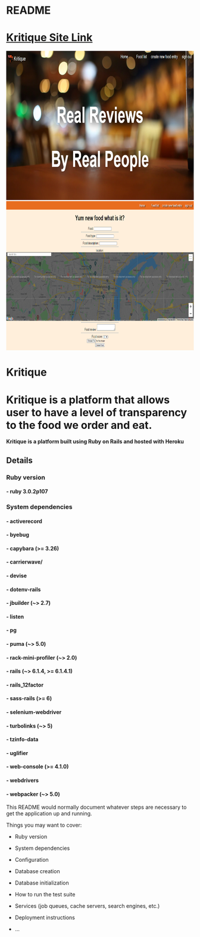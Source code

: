 # README
<h1><a href="https://kritique-food-app.herokuapp.com/">Kritique Site Link</a></h1>

<img src=".\app\assets\images\kritique-food-app.png" width="100%" height="400px">
<br>
<img src=".\app\assets\images\kritique-form-1.png" width="100%" height="400px">

<h1>Kritique</h1>

<h1>Kritique is a platform that allows user to have a level of transparency to the food we order and eat.</h1>

<strong> Kritique is a platform built using Ruby on Rails and hosted with Heroku </strong>

<h2>Details</h2>
<h3>Ruby version</h3>
<h4>- ruby 3.0.2p107</h4>

<h3>System dependencies</h3>
<h4 margin="40px">- activerecord</h4>
<h4 margin="40px">- byebug</h4>
<h4 margin="40px">- capybara (>= 3.26)</h4>
<h4 margin="40px">- carrierwave/<h4>
<h4 margin="40px">- devise<h4>
<h4 margin="40px">- dotenv-rails</h4>
<h4 margin="40px">- jbuilder (~> 2.7)</h4>
<h4 margin="40px">- listen</h4>
<h4 margin="40px">- pg</h4>
<h4 margin="40px">- puma (~> 5.0)</h4>
<h4 margin="40px">- rack-mini-profiler (~> 2.0)</h4>
<h4 margin="40px">- rails (~> 6.1.4, >= 6.1.4.1)</h4>
<h4 margin="40px">- rails_12factor</h4>
<h4 margin="40px">- sass-rails (>= 6)</h4>
<h4 margin="40px">- selenium-webdriver</h4>
<h4 margin="40px">- turbolinks (~> 5)</h4>
<h4 margin="40px">- tzinfo-data</h4>
<h4 margin="40px">- uglifier</h4>
<h4 margin="40px">- web-console (>= 4.1.0)</h4>
<h4 margin="40px">- webdrivers</h4>
<h4 margin="40px">- webpacker (~> 5.0)</h4>



This README would normally document whatever steps are necessary to get the
application up and running.

Things you may want to cover:

* Ruby version

* System dependencies

* Configuration

* Database creation

* Database initialization

* How to run the test suite

* Services (job queues, cache servers, search engines, etc.)

* Deployment instructions

* ...
